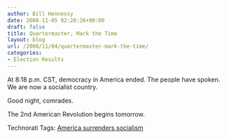 ```yaml
---
author: Bill Hennessy
date: 2008-11-05 02:20:26+00:00
draft: false
title: Quartermaster, Mark the Time
layout: blog
url: /2008/11/04/quartermaster-mark-the-time/
categories:
- Election Results
---
```


At 8:18 p.m. CST, democracy in America ended. The people have spoken. We are now a socialist country.

 

Good night, comrades.

 

The 2nd American Revolution begins tomorrow. 

 

Technorati Tags: [America surrenders](https://technorati.com/tags/America%20surrenders),[socialism](https://technorati.com/tags/socialism)
